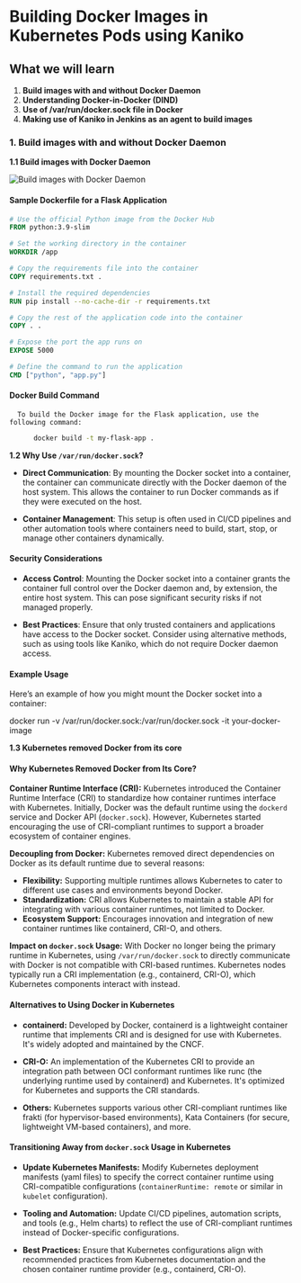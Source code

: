 # Building Docker Images in Kubernetes Pods using Kaniko

## What we will learn

1. **Build images with and without Docker Daemon**
2. **Understanding Docker-in-Docker (DIND)**
3. **Use of /var/run/docker.sock file in Docker**
4. **Making use of Kaniko in Jenkins as an agent to build images**


### 1. Build images with and without Docker Daemon

**1.1 Build images with Docker Daemon**

![Build images with Docker Daemon](https://miro.medium.com/v2/resize:fit:1400/1*mMwScMsMUafCPs9iwP060Q.png)

#### Sample Dockerfile for a Flask Application

```Dockerfile
# Use the official Python image from the Docker Hub
FROM python:3.9-slim

# Set the working directory in the container
WORKDIR /app

# Copy the requirements file into the container
COPY requirements.txt .

# Install the required dependencies
RUN pip install --no-cache-dir -r requirements.txt

# Copy the rest of the application code into the container
COPY . .

# Expose the port the app runs on
EXPOSE 5000

# Define the command to run the application
CMD ["python", "app.py"]
```
#### Docker Build Command
      To build the Docker image for the Flask application, use the following command:
      
```sh
      docker build -t my-flask-app .
```

**1.2  Why Use `/var/run/docker.sock`?**

- **Direct Communication**: By mounting the Docker socket into a container, the container can communicate directly with the Docker daemon of the host system. This allows the container to run Docker commands as if they were executed on the host.

- **Container Management**: This setup is often used in CI/CD pipelines and other automation tools where containers need to build, start, stop, or manage other containers dynamically.

#### Security Considerations

- **Access Control**: Mounting the Docker socket into a container grants the container full control over the Docker daemon and, by extension, the entire host system. This can pose significant security risks if not managed properly.

- **Best Practices**: Ensure that only trusted containers and applications have access to the Docker socket. Consider using alternative methods, such as using tools like Kaniko, which do not require Docker daemon access.

#### Example Usage

Here’s an example of how you might mount the Docker socket into a container:

docker run -v /var/run/docker.sock:/var/run/docker.sock -it your-docker-image

**1.3  Kubernetes removed Docker from its core**

#### Why Kubernetes Removed Docker from Its Core?

**Container Runtime Interface (CRI):** Kubernetes introduced the Container Runtime Interface (CRI) to standardize how container runtimes interface with Kubernetes. Initially, Docker was the default runtime using the `dockerd` service and Docker API (`docker.sock`). However, Kubernetes started encouraging the use of CRI-compliant runtimes to support a broader ecosystem of container engines.

**Decoupling from Docker:** Kubernetes removed direct dependencies on Docker as its default runtime due to several reasons:
- **Flexibility:** Supporting multiple runtimes allows Kubernetes to cater to different use cases and environments beyond Docker.
- **Standardization:** CRI allows Kubernetes to maintain a stable API for integrating with various container runtimes, not limited to Docker.
- **Ecosystem Support:** Encourages innovation and integration of new container runtimes like containerd, CRI-O, and others.

**Impact on `docker.sock` Usage:** With Docker no longer being the primary runtime in Kubernetes, using `/var/run/docker.sock` to directly communicate with Docker is not compatible with CRI-based runtimes. Kubernetes nodes typically run a CRI implementation (e.g., containerd, CRI-O), which Kubernetes components interact with instead.

#### Alternatives to Using Docker in Kubernetes

- **containerd:** Developed by Docker, containerd is a lightweight container runtime that implements CRI and is designed for use with Kubernetes. It's widely adopted and maintained by the CNCF.

- **CRI-O:** An implementation of the Kubernetes CRI to provide an integration path between OCI conformant runtimes like runc (the underlying runtime used by containerd) and Kubernetes. It's optimized for Kubernetes and supports the CRI standards.

- **Others:** Kubernetes supports various other CRI-compliant runtimes like frakti (for hypervisor-based environments), Kata Containers (for secure, lightweight VM-based containers), and more.

#### Transitioning Away from `docker.sock` Usage in Kubernetes

- **Update Kubernetes Manifests:** Modify Kubernetes deployment manifests (yaml files) to specify the correct container runtime using CRI-compatible configurations (`containerRuntime: remote` or similar in `kubelet` configuration).

- **Tooling and Automation:** Update CI/CD pipelines, automation scripts, and tools (e.g., Helm charts) to reflect the use of CRI-compliant runtimes instead of Docker-specific configurations.

- **Best Practices:** Ensure that Kubernetes configurations align with recommended practices from Kubernetes documentation and the chosen container runtime provider (e.g., containerd, CRI-O).


    

